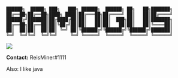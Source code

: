 ```
██████╗  █████╗ ███╗   ███╗ ██████╗  ██████╗ ██╗   ██╗███████╗
██╔══██╗██╔══██╗████╗ ████║██╔═══██╗██╔════╝ ██║   ██║██╔════╝
██████╔╝███████║██╔████╔██║██║   ██║██║  ███╗██║   ██║███████╗
██╔══██╗██╔══██║██║╚██╔╝██║██║   ██║██║   ██║██║   ██║╚════██║
██║  ██║██║  ██║██║ ╚═╝ ██║╚██████╔╝╚██████╔╝╚██████╔╝███████║
╚═╝  ╚═╝╚═╝  ╚═╝╚═╝     ╚═╝ ╚═════╝  ╚═════╝  ╚═════╝ ╚══════╝
```

<img src="https://c.tenor.com/ljBF25IP5QQAAAAC/among-us-dance-dance.gif"/>

**Contact:** ReisMiner#1111

Also: I like java
